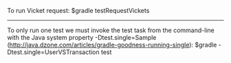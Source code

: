 To run Vicket request:
$gradle testRequestVickets

----------------------------------------------------------------------------------------------------
To only run one test we must invoke the test task from the command-line with the Java system property
-Dtest.single=Sample (http://java.dzone.com/articles/gradle-goodness-running-single):
$gradle -Dtest.single=UserVSTransaction test